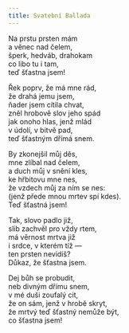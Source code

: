 ```yaml
---
title: Svatební Ballada
---
```


  

Na prstu prsten mám  
a věnec nad čelem,  
šperk, hedváb, drahokam  
co libo tu i tam,  
teď šťastna jsem!

  

Řek poprv, že má mne rád,  
že drahá jemu jsem,  
ňader jsem cítila chvat,  
zněl hrobově slov jeho spád  
jak onoho hlas, jenž mlád  
v údolí, v bitvě pad,  
teď šťastným dřímá snem.

  

By zkonejšil můj děs,  
mne zlíbal nad čelem,  
a duch můj v snění kles,  
ke hřbitovu mne nes,  
že vzdech můj za ním se nes:  
(jenž přede mnou mrtev spí kdes).  
Teď šťastná jsem!

  

Tak, slovo padlo již,  
slib zachvěl pro vždy rtem,  
má věrnost mrtva již  
i srdce, v kterém tíž —  
ten prsten nevidíš?  
Důkaz, že šťastna jsem.

  

Dej bůh se probudit,  
neb divným dřímu snem,  
v mé duši zoufalý cit,  
že on sám, jenž v hrobě skryt,  
že mrtvý teď šťastný nemůže být,  
co šťastna jsem!
